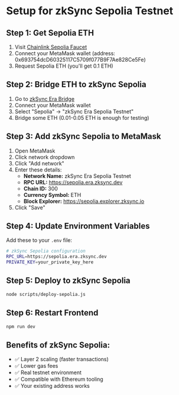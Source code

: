 # Setup for zkSync Sepolia Testnet

## Step 1: Get Sepolia ETH
1. Visit [Chainlink Sepolia Faucet](https://faucets.chain.link/sepolia)
2. Connect your MetaMask wallet (address: 0x693754dcD60325117C5709f077B9F7Ae828Ce5Fe)
3. Request Sepolia ETH (you'll get 0.1 ETH)

## Step 2: Bridge ETH to zkSync Sepolia
1. Go to [zkSync Era Bridge](https://bridge.zksync.io/)
2. Connect your MetaMask wallet
3. Select "Sepolia" → "zkSync Era Sepolia Testnet"
4. Bridge some ETH (0.01-0.05 ETH is enough for testing)

## Step 3: Add zkSync Sepolia to MetaMask
1. Open MetaMask
2. Click network dropdown
3. Click "Add network"
4. Enter these details:
   - **Network Name:** zkSync Era Sepolia Testnet
   - **RPC URL:** https://sepolia.era.zksync.dev
   - **Chain ID:** 300
   - **Currency Symbol:** ETH
   - **Block Explorer:** https://sepolia.explorer.zksync.io
5. Click "Save"

## Step 4: Update Environment Variables
Add these to your `.env` file:

```bash
# zkSync Sepolia configuration
RPC_URL=https://sepolia.era.zksync.dev
PRIVATE_KEY=your_private_key_here
```

## Step 5: Deploy to zkSync Sepolia
```bash
node scripts/deploy-sepolia.js
```

## Step 6: Restart Frontend
```bash
npm run dev
```

## Benefits of zkSync Sepolia:
- ✅ Layer 2 scaling (faster transactions)
- ✅ Lower gas fees
- ✅ Real testnet environment
- ✅ Compatible with Ethereum tooling
- ✅ Your existing address works
